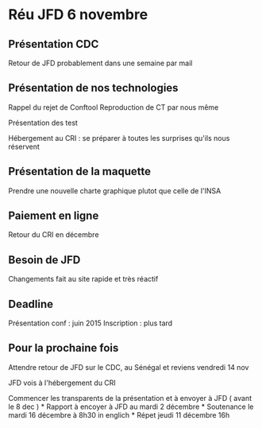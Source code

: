 Réu JFD 6 novembre
==================

Présentation CDC
----------------

Retour de JFD probablement dans une semaine par mail

Présentation de nos technologies
------------------------------------

Rappel du rejet de Conftool
	Reproduction de CT par nous même

Présentation des test

Hébergement au CRI : se préparer à toutes les surprises qu'ils nous réservent

Présentation de la maquette
---------------------------

Prendre une nouvelle charte graphique plutot que celle de l'INSA


Paiement en ligne
----------------

Retour du CRI en décembre


Besoin de JFD
-------------

Changements fait au site rapide et très réactif

Deadline
----------

Présentation conf : juin 2015
Inscription : plus tard

Pour la prochaine fois
----------------------

Attendre retour de JFD sur le CDC, au Sénégal et reviens vendredi 14 nov

JFD vois à l'hébergement du CRI

Commencer les transparents de la présentation et à envoyer à JFD ( avant le 8 dec )
	* Rapport à encoyer à JFD au mardi 2 décembre
	* Soutenance le mardi 16 décembre à 8h30 in englich
	* Répet jeudi 11 décembre 16h





